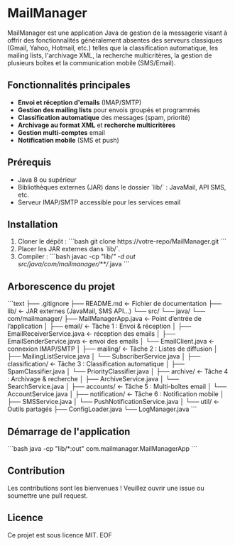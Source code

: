 # MailManager

MailManager est une application Java de gestion de la messagerie visant à offrir des fonctionnalités généralement absentes des serveurs classiques (Gmail, Yahoo, Hotmail, etc.) telles que la classification automatique, les mailing lists, l'archivage XML, la recherche multicritères, la gestion de plusieurs boîtes et la communication mobile (SMS/Email).

## Fonctionnalités principales

- **Envoi et réception d'emails** (IMAP/SMTP)
- **Gestion des mailing lists** pour envois groupés et programmés
- **Classification automatique** des messages (spam, priorité)
- **Archivage au format XML** et **recherche multicritères**
- **Gestion multi-comptes** email
- **Notification mobile** (SMS et push)

## Prérequis

- Java 8 ou supérieur
- Bibliothèques externes (JAR) dans le dossier \`lib/\` : JavaMail, API SMS, etc.
- Serveur IMAP/SMTP accessible pour les services email

## Installation

1. Cloner le dépôt :
   \`\`\`bash
   git clone https://votre-repo/MailManager.git
   \`\`\`
2. Placer les JAR externes dans \`lib/\`.
3. Compiler :
   \`\`\`bash
   javac -cp "lib/*" -d out src/java/com/mailmanager/**/*.java
   \`\`\`

## Arborescence du projet

\`\`\`text
├── .gitignore
├── README.md                              ← Fichier de documentation
├── lib/                                   ← JAR externes (JavaMail, SMS API…)
└── src/
    └── java/
        └── com/mailmanager/
            ├── MailManagerApp.java        ← Point d’entrée de l’application
            │
            ├── email/                      ← Tâche 1 : Envoi & réception
            │   ├── EmailReceiverService.java  ← réception des emails
            │   ├── EmailSenderService.java    ← envoi des emails
            │   └── EmailClient.java           ← connexion IMAP/SMTP
            │
            ├── mailing/                    ← Tâche 2 : Listes de diffusion
            │   ├── MailingListService.java
            │   └── SubscriberService.java
            │
            ├── classification/            ← Tâche 3 : Classification automatique
            │   ├── SpamClassifier.java
            │   └── PriorityClassifier.java
            │
            ├── archive/                   ← Tâche 4 : Archivage & recherche
            │   ├── ArchiveService.java
            │   └── SearchService.java
            │
            ├── accounts/                  ← Tâche 5 : Multi-boîtes email
            │   └── AccountService.java
            │
            ├── notification/              ← Tâche 6 : Notification mobile
            │   ├── SMSService.java
            │   └── PushNotificationService.java
            │
            └── util/                      ← Outils partagés
                ├── ConfigLoader.java
                └── LogManager.java
\`\`\`

## Démarrage de l'application

\`\`\`bash
java -cp "lib/*:out" com.mailmanager.MailManagerApp
\`\`\`

## Contribution

Les contributions sont les bienvenues ! Veuillez ouvrir une issue ou soumettre une pull request.

## Licence

Ce projet est sous licence MIT.
EOF

